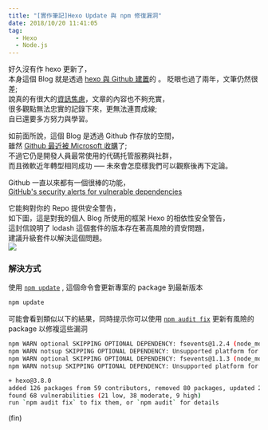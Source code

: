 ```yaml
---
title: "[實作筆記]Hexo Update 與 npm 修復漏洞"
date: 2018/10/20 11:41:05
tag:
  - Hexo
  - Node.js
---
```


好久沒有作 hexo 更新了，  
本身這個 Blog 就是透過 [hexo 與 Github 建置](https://blog.marsen.me/2016/08/28/how_to_use_github_page/)的 。
眨眼也過了兩年，文筆仍然很差;  
說真的有很大的[資訊焦慮](https://www.darencademy.com/article/view/id/16485)，文章的內容也不夠充實，  
很多觀點無法忠實的記錄下來，更無法連貫成線;  
自已還要多方努力與學習。

如前面所說，這個 Blog 是透過 Github 作存放的空間，  
雖然 [Github 最近被 Microsoft 收購](https://news.microsoft.com/2018/06/04/microsoft-to-acquire-github-for-7-5-billion/)了;  
不過它仍是開發人員最常使用的代碼托管服務與社群，  
而且微軟近年轉型相同成功 –— 未來會怎麼樣我們可以觀察後再下定論。  

Github 一直以來都有一個很棒的功能，  
[GitHub's security alerts for vulnerable dependencies](https://help.github.com/articles/about-security-alerts-for-vulnerable-dependencies/)

它能夠對你的 Repo 提供安全警告，  
如下圖，這是對我的個人 Blog 所使用的框架 Hexo 的相依性安全警告，  
這封信說明了 lodash 這個套件的版本存在著高風險的資安問題，   
建議升級套件以解決這個問題。  
![](https://i.imgur.com/HYBh5vv.jpg)


### 解決方式

使用 [`npm update`](https://docs.npmjs.com/cli/update) , 這個命令會更新專案的 package 到最新版本  


```sh
npm update
```

可能會看到類似以下的結果，同時提示你可以使用 [`npm audit fix`](https://docs.npmjs.com/cli/audit) 更新有風險的 package 以修複這些漏洞  


```sh
npm WARN optional SKIPPING OPTIONAL DEPENDENCY: fsevents@1.2.4 (node_modules\nunjucks\node_modules\fsevents):
npm WARN notsup SKIPPING OPTIONAL DEPENDENCY: Unsupported platform for fsevents@1.2.4: wanted {"os":"darwin","arch":"any"} (current: {"os":"win32","arch":"x64"})
npm WARN optional SKIPPING OPTIONAL DEPENDENCY: fsevents@1.1.3 (node_modules\fsevents):
npm WARN notsup SKIPPING OPTIONAL DEPENDENCY: Unsupported platform for fsevents@1.1.3: wanted {"os":"darwin","arch":"any"} (current: {"os":"win32","arch":"x64"})

+ hexo@3.8.0
added 126 packages from 59 contributors, removed 80 packages, updated 21 packages, moved 14 packages and audited 3143 packages in 25.064s
found 68 vulnerabilities (21 low, 38 moderate, 9 high)
run `npm audit fix` to fix them, or `npm audit` for details
```

(fin)